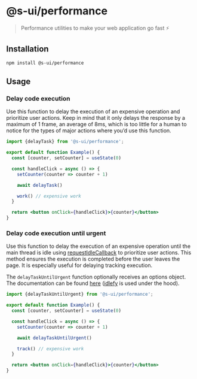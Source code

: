 # @s-ui/performance

> Performance utilities to make your web application go fast ⚡️

## Installation

```sh
npm install @s-ui/performance
```

## Usage

### Delay code execution

Use this function to delay the execution of an expensive operation and prioritize user actions. Keep in mind that it only delays the response by a maximum of 1 frame, an average of 8ms, which is too little for a human to notice for the types of major actions where you’d use this function.

```jsx
import {delayTask} from '@s-ui/performance';

export default function Example() {
  const [counter, setCounter] = useState(0)

  const handleClick = async () => {
    setCounter(counter => counter + 1)

    await delayTask()

    work() // expensive work
  }

  return <button onClick={handleClick}>{counter}</button>
}
```

### Delay code execution until urgent

Use this function to delay the execution of an expensive operation until the main thread is idle using [requestIdleCallback](https://developer.mozilla.org/en-US/docs/Web/API/Window/requestIdleCallback) to prioritize user actions. This method ensures the execution is completed before the user leaves the page. It is especially useful for delaying tracking execution.

The `delayTaskUntilUrgent` function optionally receives an options object. The documentation can be found [here](https://github.com/redbus-labs/idlefy/tree/main?tab=readme-ov-file#methods) ([idlefy](https://github.com/redbus-labs/idlefy/tree/main) is used under the hood).

```jsx
import {delayTaskUntilUrgent} from '@s-ui/performance';

export default function Example() {
  const [counter, setCounter] = useState(0)

  const handleClick = async () => {
    setCounter(counter => counter + 1)

    await delayTaskUntilUrgent()

    track() // expensive work
  }

  return <button onClick={handleClick}>{counter}</button>
}
```